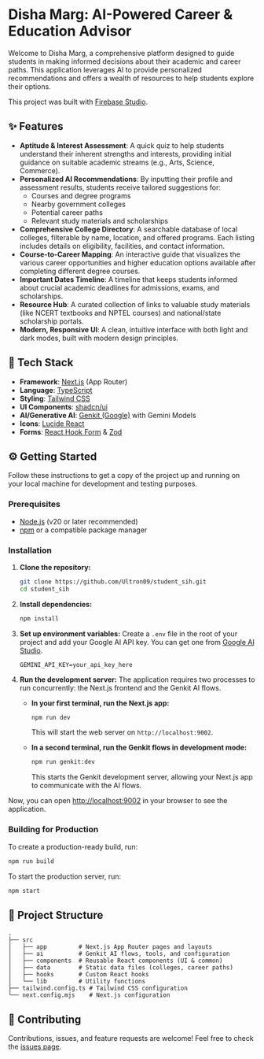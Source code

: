 # Disha Marg: AI-Powered Career & Education Advisor

Welcome to Disha Marg, a comprehensive platform designed to guide students in making informed decisions about their academic and career paths. This application leverages AI to provide personalized recommendations and offers a wealth of resources to help students explore their options.

This project was built with [Firebase Studio](https://studio.firebase.google.com).

 <!-- It's a good idea to add a real screenshot here -->

## ✨ Features

*   **Aptitude & Interest Assessment**: A quick quiz to help students understand their inherent strengths and interests, providing initial guidance on suitable academic streams (e.g., Arts, Science, Commerce).
*   **Personalized AI Recommendations**: By inputting their profile and assessment results, students receive tailored suggestions for:
    *   Courses and degree programs
    *   Nearby government colleges
    *   Potential career paths
    *   Relevant study materials and scholarships
*   **Comprehensive College Directory**: A searchable database of local colleges, filterable by name, location, and offered programs. Each listing includes details on eligibility, facilities, and contact information.
*   **Course-to-Career Mapping**: An interactive guide that visualizes the various career opportunities and higher education options available after completing different degree courses.
*   **Important Dates Timeline**: A timeline that keeps students informed about crucial academic deadlines for admissions, exams, and scholarships.
*   **Resource Hub**: A curated collection of links to valuable study materials (like NCERT textbooks and NPTEL courses) and national/state scholarship portals.
*   **Modern, Responsive UI**: A clean, intuitive interface with both light and dark modes, built with modern design principles.

## 🚀 Tech Stack

*   **Framework**: [Next.js](https://nextjs.org/) (App Router)
*   **Language**: [TypeScript](https://www.typescriptlang.org/)
*   **Styling**: [Tailwind CSS](https://tailwindcss.com/)
*   **UI Components**: [shadcn/ui](https://ui.shadcn.com/)
*   **AI/Generative AI**: [Genkit (Google)](https://firebase.google.com/docs/genkit) with Gemini Models
*   **Icons**: [Lucide React](https://lucide.dev/)
*   **Forms**: [React Hook Form](https://react-hook-form.com/) & [Zod](https://zod.dev/)

## ⚙️ Getting Started

Follow these instructions to get a copy of the project up and running on your local machine for development and testing purposes.

### Prerequisites

*   [Node.js](https://nodejs.org/en/) (v20 or later recommended)
*   [npm](https://www.npmjs.com/) or a compatible package manager

### Installation

1.  **Clone the repository:**
    ```sh
    git clone https://github.com/Ultron09/student_sih.git
    cd student_sih
    ```

2.  **Install dependencies:**
    ```sh
    npm install
    ```

3.  **Set up environment variables:**
    Create a `.env` file in the root of your project and add your Google AI API key. You can get one from [Google AI Studio](https://aistudio.google.com/app/apikey).
    ```env
    GEMINI_API_KEY=your_api_key_here
    ```

4.  **Run the development server:**
    The application requires two processes to run concurrently: the Next.js frontend and the Genkit AI flows.

    *   **In your first terminal, run the Next.js app:**
        ```sh
        npm run dev
        ```
        This will start the web server on `http://localhost:9002`.

    *   **In a second terminal, run the Genkit flows in development mode:**
        ```sh
        npm run genkit:dev
        ```
        This starts the Genkit development server, allowing your Next.js app to communicate with the AI flows.

Now, you can open [http://localhost:9002](http://localhost:9002) in your browser to see the application.

### Building for Production

To create a production-ready build, run:
```sh
npm run build
```

To start the production server, run:
```sh
npm start
```

## 📂 Project Structure

```
.
├── src
│   ├── app         # Next.js App Router pages and layouts
│   ├── ai          # Genkit AI flows, tools, and configuration
│   ├── components  # Reusable React components (UI & common)
│   ├── data        # Static data files (colleges, career paths)
│   ├── hooks       # Custom React hooks
│   └── lib         # Utility functions
├── tailwind.config.ts # Tailwind CSS configuration
└── next.config.mjs    # Next.js configuration
```

## 🤝 Contributing

Contributions, issues, and feature requests are welcome! Feel free to check the [issues page](https://github.com/Ultron09/student_sih/issues).
```
